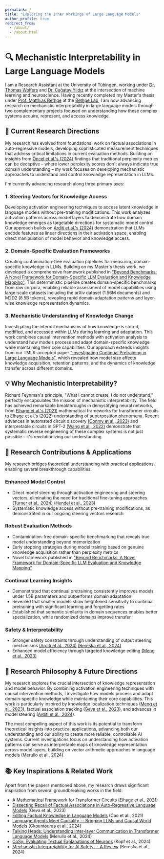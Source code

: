 ```yaml
---
permalink: /
title: "Exploring the Inner Workings of Large Language Models"
author_profile: true
redirect_from: 
  - /about/
  - /about.html
---
```


# 🔍 Mechanistic Interpretability in Large Language Models

I am a Research Assistant at the University of Tübingen, working under [Dr. Thomas Wolfers](https://thomaswolfers.com/) and [Dr. Çağatay Yıldız](https://cagatayyildiz.github.io/) at the intersection of machine learning and neuroscience. Having recently completed my Master's thesis under [Prof. Matthias Bethge](https://uni-tuebingen.de/fakultaeten/mathematisch-naturwissenschaftliche-fakultaet/fachbereiche/physik/institute/institut-fuer-theoretische-physik/arbeitsgruppen/ag-bethge/) at the [Bethge Lab](https://bethgelab.org/), I am now advancing research on mechanistic interpretability in large language models through two complementary projects focused on understanding how these complex systems acquire, represent, and access knowledge.

## 🧪 Current Research Directions

My research has evolved from foundational work on factual associations in auto-regressive models, developing sophisticated measurement techniques that address critical limitations in current evaluation methods. Building on insights from [Öncel et al.'s (2024)](https://arxiv.org/abs/2410.05581) findings that traditional perplexity metrics can be deceptive – where lower perplexity scores don't always indicate true domain understanding – my work focuses on developing mechanistic approaches to understand and control knowledge representation in LLMs.

I'm currently advancing research along three primary axes:

### 1. **Steering Vectors for Knowledge Access**
Developing activation engineering techniques to access latent knowledge in language models without pre-training modifications. This work analyzes activation patterns across model layers to demonstrate how domain knowledge emerges as targetable directions for systematic model control. Our approach builds on [Arditi et al.'s (2024)](https://arxiv.org/abs/2406.11717) demonstration that LLMs encode features as linear directions in their activation space, enabling direct manipulation of model behavior and knowledge access.

### 2. **Domain-Specific Evaluation Frameworks**
Creating contamination-free evaluation pipelines for measuring domain-specific knowledge in LLMs. Building on my Master's thesis work, we developed a comprehensive framework published in ["Beyond Benchmarks: A Novel Framework for Domain-Specific LLM Evaluation and Knowledge Mapping"](https://arxiv.org/abs/2506.07658). This deterministic pipeline creates domain-specific benchmarks from raw corpora, enabling reliable assessment of model capabilities using large-scale datasets including the arXiv dataset (1.56M documents) and M2D2 (8.5B tokens), revealing rapid domain adaptation patterns and layer-wise knowledge representation dynamics.

### 3. **Mechanistic Understanding of Knowledge Change**
Investigating the internal mechanisms of how knowledge is stored, modified, and accessed within LLMs during learning and adaptation. This work combines causal intervention methods with activation analysis to understand how models process and adapt domain-specific knowledge while maintaining their core capabilities. Our approach extends insights from our TMLR-accepted paper ["Investigating Continual Pretraining in Large Language Models"](https://arxiv.org/abs/2402.17400), which revealed how model size affects knowledge acquisition, retention patterns, and the dynamics of knowledge transfer across different domains.

## 💡 Why Mechanistic Interpretability?

Richard Feynman's principle, "What I cannot create, I do not understand," perfectly encapsulates the mission of mechanistic interpretability. The field has achieved remarkable breakthroughs in demystifying neural networks, from [Elhage et al.'s (2021)](https://transformer-circuits.pub/2021/framework/index.html) mathematical frameworks for transformer circuits to [Elhage et al.'s (2022)](https://transformer-circuits.pub/2022/toy_model/index.html) understanding of superposition phenomena. Recent advances in automated circuit discovery [(Conmy et al., 2023)](https://arxiv.org/abs/2304.14997) and interpretable circuits in GPT-2 [(Wang et al., 2022)](https://arxiv.org/abs/2211.00593) demonstrate that systematic reverse engineering of these complex systems is not just possible – it's revolutionizing our understanding.

## 🔬 Research Contributions & Applications

My research bridges theoretical understanding with practical applications, enabling several breakthrough capabilities:

### **Enhanced Model Control**
- Direct model steering through activation engineering and steering vectors, eliminating the need for traditional fine-tuning approaches [(Turner et al., 2024)](https://arxiv.org/abs/2308.10248) [(Hendel et al., 2023)](https://arxiv.org/abs/2310.15916)
- Systematic knowledge access without pre-training modifications, as demonstrated in our ongoing steering vectors research

### **Robust Evaluation Methods**
- Contamination-free domain-specific benchmarking that reveals true model understanding beyond memorization
- Early stopping strategies during model training based on genuine knowledge acquisition rather than perplexity metrics
- Novel framework published in ["Beyond Benchmarks: A Novel Framework for Domain-Specific LLM Evaluation and Knowledge Mapping"](https://arxiv.org/abs/2506.07658)

### **Continual Learning Insights**
- Demonstrated that continual pretraining consistently improves models under 1.5B parameters and outperforms domain adaptation
- Revealed that smaller models show heightened sensitivity to continual pretraining with significant learning and forgetting rates
- Established that semantic similarity in domain sequences enables better specialization, while randomized domains improve transfer

### **Safety & Interpretability**
- Stronger safety constraints through understanding of output steering mechanisms [(Arditi et al., 2024)](https://arxiv.org/pdf/2406.11717) [(Bereska et al., 2024)](https://arxiv.org/abs/2404.14082)
- Enhanced model efficiency through targeted knowledge editing [(Meng et al., 2023)](https://proceedings.neurips.cc/paper_files/paper/2022/hash/6f1d43d5a82a37e89b0665b33bf3a182-Abstract-Conference.html)

## 🎯 Research Philosophy & Future Directions

My research explores the crucial intersection of knowledge representation and model behavior. By combining activation engineering techniques with causal intervention methods, I investigate how models process and adapt domain-specific knowledge while maintaining their core capabilities. This work is particularly inspired by knowledge localization techniques ([Meng et al., 2023](https://proceedings.neurips.cc/paper_files/paper/2022/hash/6f1d43d5a82a37e89b0665b33bf3a182-Abstract-Conference.html)), factual association tracking ([Geva et al., 2023](https://arxiv.org/abs/2304.14767)), and advances in model steering ([Arditi et al., 2024](https://arxiv.org/pdf/2406.11717)).

The most compelling aspect of this work is its potential to transform theoretical insights into practical applications, advancing both our understanding and our ability to create more reliable, controllable AI systems. Current investigations focus on understanding how activation patterns can serve as interpretable maps of knowledge representation across model layers, building on vector arithmetic approaches in language models [(Merullo et al., 2024)](https://arxiv.org/abs/2305.16130).

## 📚 Key Inspirations & Related Work

Apart from the papers mentioned above, my research draws significant inspiration from several groundbreaking works in the field:

- [A Mathematical Framework for Transformer Circuits](https://transformer-circuits.pub/2021/framework/index.html) (Elhage et al., 2021)
- [Dissecting Recall of Factual Associations in Auto-Regressive Language Models](https://arxiv.org/abs/2304.14767) (Geva et al., 2023)
- [Editing Factual Knowledge in Language Models](https://arxiv.org/abs/2104.08164) (Cao et al., 2021)
- [Language Agents Meet Causality -- Bridging LLMs and Causal World Models](https://arxiv.org/abs/2410.19923) (Gkountouras et al., 2024)
- [Talking Heads: Understanding Inter-layer Communication in Transformer Language Models](https://arxiv.org/abs/2406.09519) (Merullo et al., 2024)
- [CoSy: Evaluating Textual Explanations of Neurons](https://arxiv.org/abs/2405.20331) (Kopf et al., 2024)
- [Mechanistic Interpretability for AI Safety -- A Review](https://arxiv.org/abs/2404.14082) (Bereska et al., 2024)
